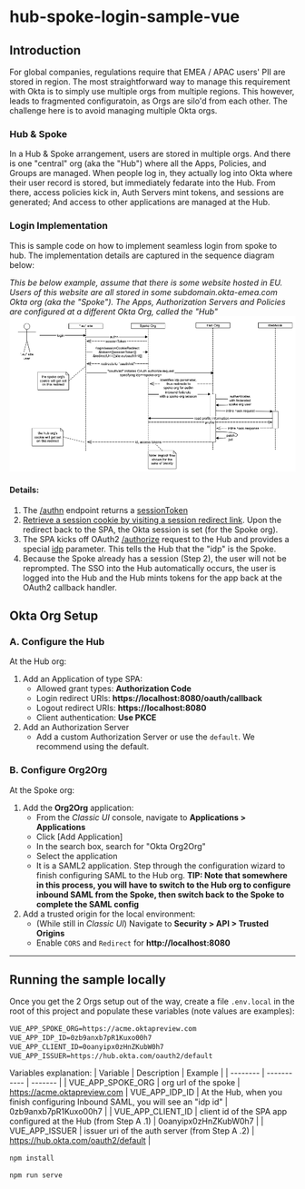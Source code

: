 # hub-spoke-login-sample-vue

## Introduction
For global companies, regulations require that EMEA / APAC  users' PII are stored in region. The most straightforward way to manage this requirement with Okta is to simply use multiple orgs from multiple regions. This however, leads to fragmented configuratoin, as Orgs are silo'd from each other. The challenge here is to avoid managing multiple Okta orgs.

### Hub & Spoke
In a Hub & Spoke arrangement, users are stored in multiple orgs. And there is one "central" org (aka the "Hub") where all the Apps, Policies, and Groups are managed. When people log in, they actually log into Okta where their user record is stored, but immediately fedarate into the Hub. From there, access policies kick in, Auth Servers mint tokens, and sessions are generated; And access to other applications are managed at the Hub.

### Login Implementation
This is sample code on how to implement seamless login from spoke to hub. The implementation details are captured in the sequence diagram below:

*This be below example, assume that there is some website hosted in EU. Users of this website are all stored in some subdomain.okta-emea.com Okta org (aka the "Spoke"). The Apps, Authorization Servers and Policies are configured at a different Okta Org, called the "Hub"*
![alt text](images/spoke-to-hub.png)

#### Details:
1. The [/authn](https://developer.okta.com/docs/reference/api/authn/) endpoint returns a [sessionToken](https://developer.okta.com/docs/reference/api/authn/#session-token)
2. [Retrieve a session cookie by visiting a session redirect link](https://developer.okta.com/docs/guides/session-cookie/overview/#retrieving-a-session-cookie-by-visiting-a-session-redirect-link). Upon the redirect back to the SPA, the Okta session is set (for the Spoke org). 
3. The SPA kicks off OAuth2 [/authorize](https://developer.okta.com/docs/concepts/identity-providers/) request to the Hub and provides a special [idp](https://developer.okta.com/docs/reference/api/oidc/#request-parameters) parameter. This tells the Hub that the "idp" is the Spoke. 
4. Because the Spoke already has a session (Step 2), the user will not be reprompted. The SSO into the Hub automatically occurs, the user is logged into the Hub and the Hub mints tokens for the app back at the OAuth2 callback handler. 

## Okta Org Setup
### A. Configure the Hub
At the Hub org:
1. Add an Application of type SPA:
    * Allowed grant types: **Authorization Code**
    * Login redirect URIs: **https://localhost:8080/oauth/callback**
    * Logout redirect URIs: **https://localhost:8080**
    * Client authentication: **Use PKCE**
2. Add an Authorization Server
    * Add a custom Authorization Server or use the `default`. We recommend using the default.

### B. Configure Org2Org
At the Spoke org:
1. Add the **Org2Org** application:
    * From the *Classic UI* console, navigate to **Applications > Applications**
    * Click [Add Application] 
    * In the search box, search for "Okta Org2Org"
    * Select the application
    * It is a SAML2 application. Step through the configuration wizard to finish configuring SAML to the Hub org. **TIP: Note that somewhere in this process, you will have to switch to the Hub org to configure inbound SAML from the Spoke, then switch back to the Spoke to complete the SAML config**
2. Add a trusted origin for the local environment:
    * (While still in *Classic UI*) Navigate to **Security > API > Trusted Origins**
    * Enable `CORS` and `Redirect` for **http://localhost:8080**


---

## Running the sample locally

Once you get the 2 Orgs setup out of the way, create a file `.env.local` in the root of this project and populate these variables (note values are examples):
```
VUE_APP_SPOKE_ORG=https://acme.oktapreview.com
VUE_APP_IDP_ID=0zb9anxb7pR1Kuxo00h7
VUE_APP_CLIENT_ID=0oanyipx0zHnZKubW0h7
VUE_APP_ISSUER=https://hub.okta.com/oauth2/default
```

Variables explanation:
| Variable | Description | Example |
| -------- | ----------- | ------- |
| VUE_APP_SPOKE_ORG | org url of the spoke | https://acme.oktapreview.com
| VUE_APP_IDP_ID | At the Hub, when you finish configuring Inbound SAML, you will see an "idp id" | 0zb9anxb7pR1Kuxo00h7 | 
| VUE_APP_CLIENT_ID | client id of the SPA app configured at the Hub (from Step A .1) | 0oanyipx0zHnZKubW0h7 |
| VUE_APP_ISSUER | issuer uri of the auth server (from Step A .2) | https://hub.okta.com/oauth2/default | 


```
npm install
```

```
npm run serve
```
